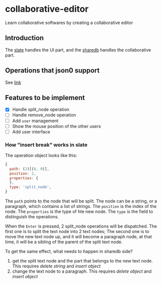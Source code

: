 # collaborative-editor

Learn collaborative softwares by creating a collaborative editor

## Introduction

The [slate](https://docs.slatejs.org/) handles the UI part, and the [sharedb](https://share.github.io/sharedb/) handles the collaborative part.

## Operations that json0 support

See [link](https://github.com/ottypes/json0#summary-of-operations)

## Features to be implement

- [x] Handle split_node operation
- [ ] Handle remove_node operation
- [ ] Add `user` management
- [ ] Show the mouse position of the other users
- [ ] Add user interface

### How "insert break" works in slate

The operation object looks like this:

```javascript
{
  path: (2)[(0, 0)],
  position: 2,
  properties: {
  },
  type: 'split_node',
}
```

The `path` points to the node that will be split. The node can be a string, or a paragraph, which contains a list of strings.
The `position` is the index of the node.
The `properties` is the type of hte new node.
The `type` is the field to distinguish the operations.

When the `Enter` is pressed, 2 split_node operations will be dispatched.
The first one is to split the text node into 2 text nodes;
The second one is to move the new text node up, and it will become a paragraph node, at that time, it will be a sibling of the parent of the split text node.

To get the same effect, what needs to happen in sharedb side?
1. get the split text node and the part that belongs to the new text node. This requires *delete string* and *insert object*
2. change the text node to a paragraph. This requires *delete object* and *insert object*